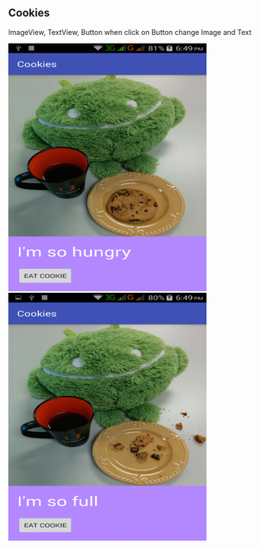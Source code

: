 Cookies
-------------
  ImageView, TextView, Button when click on Button change Image and Text
  
  <img src="https://github.com/moskaoud/Android/blob/master/Cookies/Screenshot_2018-01-20-18-49-32.png" width="400" height="500">   <img src="https://github.com/moskaoud/Android/blob/master/Cookies/Screenshot_2018-01-20-18-49-38.png" width="400" height="500">
